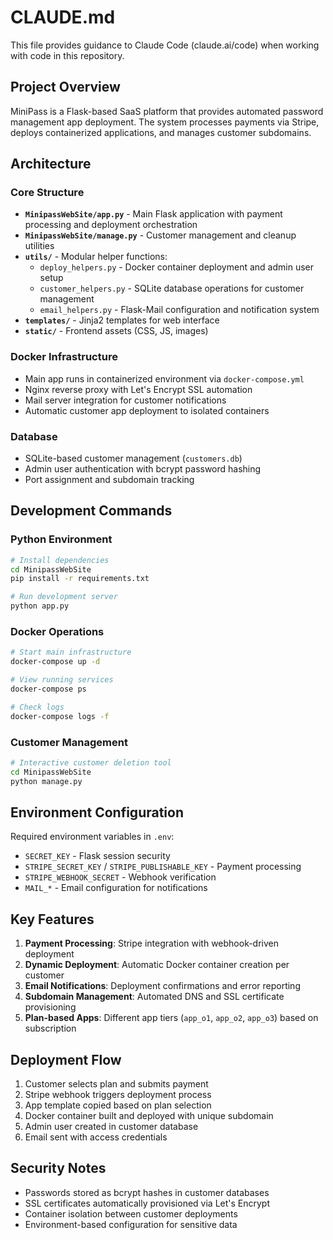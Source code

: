 # CLAUDE.md

This file provides guidance to Claude Code (claude.ai/code) when working with code in this repository.

## Project Overview

MiniPass is a Flask-based SaaS platform that provides automated password management app deployment. The system processes payments via Stripe, deploys containerized applications, and manages customer subdomains.

## Architecture

### Core Structure
- **`MinipassWebSite/app.py`** - Main Flask application with payment processing and deployment orchestration
- **`MinipassWebSite/manage.py`** - Customer management and cleanup utilities
- **`utils/`** - Modular helper functions:
  - `deploy_helpers.py` - Docker container deployment and admin user setup
  - `customer_helpers.py` - SQLite database operations for customer management
  - `email_helpers.py` - Flask-Mail configuration and notification system
- **`templates/`** - Jinja2 templates for web interface
- **`static/`** - Frontend assets (CSS, JS, images)

### Docker Infrastructure
- Main app runs in containerized environment via `docker-compose.yml`
- Nginx reverse proxy with Let's Encrypt SSL automation
- Mail server integration for customer notifications
- Automatic customer app deployment to isolated containers

### Database
- SQLite-based customer management (`customers.db`)
- Admin user authentication with bcrypt password hashing
- Port assignment and subdomain tracking

## Development Commands

### Python Environment
```bash
# Install dependencies
cd MinipassWebSite
pip install -r requirements.txt

# Run development server
python app.py
```

### Docker Operations
```bash
# Start main infrastructure
docker-compose up -d

# View running services
docker-compose ps

# Check logs
docker-compose logs -f
```

### Customer Management
```bash
# Interactive customer deletion tool
cd MinipassWebSite
python manage.py
```

## Environment Configuration

Required environment variables in `.env`:
- `SECRET_KEY` - Flask session security
- `STRIPE_SECRET_KEY` / `STRIPE_PUBLISHABLE_KEY` - Payment processing
- `STRIPE_WEBHOOK_SECRET` - Webhook verification
- `MAIL_*` - Email configuration for notifications

## Key Features

1. **Payment Processing**: Stripe integration with webhook-driven deployment
2. **Dynamic Deployment**: Automatic Docker container creation per customer
3. **Email Notifications**: Deployment confirmations and error reporting  
4. **Subdomain Management**: Automated DNS and SSL certificate provisioning
5. **Plan-based Apps**: Different app tiers (`app_o1`, `app_o2`, `app_o3`) based on subscription

## Deployment Flow

1. Customer selects plan and submits payment
2. Stripe webhook triggers deployment process
3. App template copied based on plan selection
4. Docker container built and deployed with unique subdomain
5. Admin user created in customer database
6. Email sent with access credentials

## Security Notes

- Passwords stored as bcrypt hashes in customer databases
- SSL certificates automatically provisioned via Let's Encrypt
- Container isolation between customer deployments
- Environment-based configuration for sensitive data